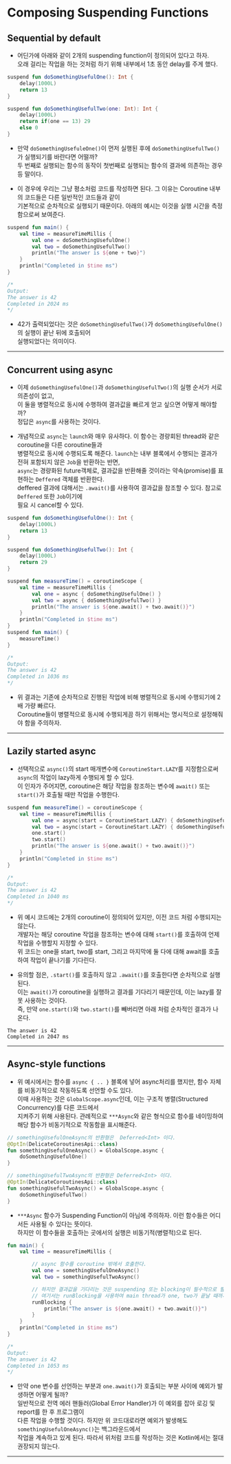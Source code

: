 # Composing Suspending Functions

<h2>Sequential by default</h2>

- 어딘가에 아래와 같이 2개의 suspending function이 정의되어 있다고 하자.  
  오래 걸리는 작업을 하는 것처럼 하기 위해 내부에서 1초 동안 delay를 주게 했다.

```kt
suspend fun doSomethingUsefulOne(): Int {
    delay(1000L)
    return 13
}

suspend fun doSomethingUsefulTwo(one: Int): Int {
    delay(1000L)
    return if(one == 13) 29
    else 0
}
```

- 만약 `doSomethingUsefuleOne()`이 먼저 실행된 후에 `doSomethingUsefulTwo()`가 실행되기를 바란다면 어떨까?  
  두 번째로 실행되는 함수의 동작이 첫번째로 실행되는 함수의 결과에 의존하는 경우 등 말이다.

- 이 경우에 우리는 그냥 평소처럼 코드를 작성하면 된다. 그 이유는 Coroutine 내부의 코드들은 다른 일반적인 코드들과 같이  
  기본적으로 순차적으로 실행되기 때문이다. 아래의 예시는 이것을 실행 시간을 측정함으로써 보여준다.

```kt
suspend fun main() {
    val time = measureTimeMillis {
        val one = doSomethingUsefulOne()
        val two = doSomethingUsefulTwo()
        println("The answer is ${one + two}")
    }
    println("Completed in $time ms")
}

/*
Output:
The answer is 42
Completed in 2024 ms
*/
```

- 42가 출력되었다는 것은 `doSomethingUsefulTwo()`가 `doSomethingUsefulOne()`의 실행이 끝난 뒤에 호출되어  
 실행되었다는 의미이다.
<hr/>

<h2>Concurrent using async</h2>

- 이제 `doSomethingUsefulOne()`과 `doSomethingUsefulTwo()`의 실행 순서가 서로 의존성이 없고,  
  이 둘을 병렬적으로 동시에 수행하여 결과값을 빠르게 얻고 싶으면 어떻게 해야할까?  
  정답은 `async`를 사용하는 것이다.

- 개념적으로 `async`는 `launch`와 매우 유사하다. 이 함수는 경량회된 thread와 같은 coroutine을 다른 coroutine들과  
  병렬적으로 동시에 수행되도록 해준다. `launch`는 내부 블록에서 수행되는 결과가 전혀 포함되지 않은 `Job`을 반환하는 반면,  
  `async`는 경량화된 future객체로, 결과값을 반환해줄 것이라는 약속(promise)를 표현하는 `Deffered` 객체를 반환한다.  
  deffered 결과에 대해서는 `.await()`를 사용하여 결과값을 참조할 수 있다. 참고로 `Deffered` 또한 `Job`이기에  
  필요 시 cancel할 수 있다.

```kt
suspend fun doSomethingUsefulOne(): Int {
    delay(1000L)
    return 13
}

suspend fun doSomethingUsefulTwo(): Int {
    delay(1000L)
    return 29
}

suspend fun measureTime() = coroutineScope {
    val time = measureTimeMillis {
        val one = async { doSomethingUsefulOne() }
        val two = async { doSomethingUsefulTwo() }
        println("The answer is ${one.await() + two.await()}")
    }
    println("Completed in $time ms")
}
suspend fun main() {
    measureTime()
}

/*
Output:
The answer is 42
Completed in 1036 ms
*/
```

- 위 결과는 기존에 순차적으로 진행된 작업에 비해 병렬적으로 동시에 수행되기에 2배 가량 빠르다.  
 Coroutine들이 병렬적으로 동시에 수행되게끔 하기 위해서는 명시적으로 설정해줘야 함을 주의하자.
<hr/>

<h2>Lazily started async</h2>

- 선택적으로 `async()`의 start 매개변수에 `CoroutineStart.LAZY`를 지정함으로써 `async`의 작업이 lazy하게 수행되게 할 수 있다.  
  이 인자가 주어지면, coroutine은 해당 작업을 참조하는 변수에 `await()` 또는 `start()`가 호출될 때만 작업을 수행한다.

```kt
suspend fun measureTime() = coroutineScope {
    val time = measureTimeMillis {
        val one = async(start = CoroutineStart.LAZY) { doSomethingUsefulOne() }
        val two = async(start = CoroutineStart.LAZY) { doSomethingUsefulTwo() }
        one.start()
        two.start()
        println("The answer is ${one.await() + two.await()}")
    }
    println("Completed in $time ms")
}

/*
Output:
The answer is 42
Completed in 1040 ms
*/
```

- 위 예시 코드에는 2개의 coroutine이 정의되어 있지만, 이전 코드 처럼 수행되지는 않는다.  
  개발자는 해당 coroutine 작업을 참조하는 변수에 대해 `start()`를 호출하여 언제 작업을 수행할지 지정할 수 있다.  
  위 코드는 one을 start, two를 start, 그리고 마지막에 둘 다에 대해 await를 호출하여 작업이 끝나기를 기다린다.

- 유의할 점은, `.start()`를 호출하지 않고 `.await()`를 호출한다면 순차적으로 실행된다.  
  이는 `await()`가 coroutine을 실행하고 결과를 기다리기 때문인데, 이는 lazy를 잘못 사용하는 것이다.  
  즉, 만약 `one.start()`와 `two.start()`를 빼버리면 아래 처럼 순차적인 결과가 나온다.

```
The answer is 42
Completed in 2047 ms
```

<hr/>

<h2>Async-style functions</h2>

- 위 예시에서는 함수를 `async { .. }` 블록에 넣어 async처리를 했지만, 함수 자체를 비동기적으로 작동하도록 선언할 수도 있다.  
  이때 사용하는 것은 `GlobalScope.async`인데, 이는 구조적 병렬(Structured Concurrency)를 다른 코드에서  
  지켜주기 위해 사용된다. 관례적으로 `***Async`와 같은 형식으로 함수를 네이밍하여 해당 함수가 비동기적으로 작동함을 표시해준다.

```kt
// somethingUsefulOneAsync의 반환형은  Deferred<Int> 이다.
@OptIn(DelicateCoroutinesApi::class)
fun somethingUsefulOneAsync() = GlobalScope.async {
    doSomethingUsefulOne()
}

// somethingUsefulTwoAsync의 반환형은 Deferred<Int> 이다.
@OptIn(DelicateCoroutinesApi::class)
fun somethingUsefulTwoAsync() = GlobalScope.async {
    doSomethingUsefulTwo()
}
```

- `***Async` 함수가 Suspending Function이 아님에 주의하자. 이런 함수들은 어디서든 사용될 수 있다는 뜻이다.  
  하지만 이 함수들을 호출하는 곳에서의 실행은 비동기적(병렬적)으로 된다.

```kt
fun main() {
    val time = measureTimeMillis {

        // async 함수를 coroutine 밖에서 호출한다.
        val one = somethingUsefulOneAsync()
        val two = somethingUsefulTwoAsync()

        // 하지만 결과값을 기다리는 것은 suspending 또는 blocking이 필수적으로 필요하다.
        // 여기서는 runBlocking을 사용하여 main thread가 one, two가 끝날 때까지 기다리도록 한다.
        runBlocking {
            println("The answer is ${one.await() + two.await()}")
        }
    }
    println("Completed in $time ms")
}

/*
Output:
The answer is 42
Completed in 1053 ms
*/
```

- 만약 one 변수를 선언하는 부분과 `one.await()`가 호출되는 부분 사이에 예외가 발생하면 어떻게 될까?  
 일반적으로 전역 에러 핸들러(Global Error Handler)가 이 예외를 잡아 로깅 및 report를 한 후 프로그램이  
 다른 작업을 수행할 것이다. 하지만 위 코드대로라면 예외가 발생해도 `somethingUsefulOneAsync()`는 백그라운드에서  
 작업을 계속하고 있게 된다. 따라서 위처럼 코드를 작성하는 것은 Kotlin에서는 절대 권장되지 않는다.
<hr/>
